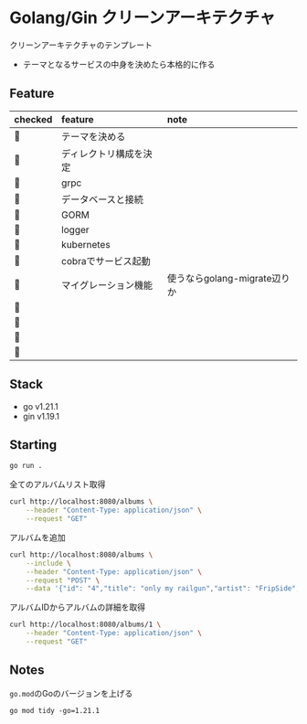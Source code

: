 # Golang/Gin クリーンアーキテクチャ

クリーンアーキテクチャのテンプレート

- テーマとなるサービスの中身を決めたら本格的に作る

## Feature

|checked|feature|note|
|:---|:---|:---|
|🔲|テーマを決める||
|🔲|ディレクトリ構成を決定||
|🔲|grpc|
|🔲|データベースと接続||
|🔲|GORM||
|🔲|logger||
|🔲|kubernetes||
|🔲|cobraでサービス起動||
|🔲|マイグレーション機能|使うならgolang-migrate辺りか|
|🔲|||
|🔲|||
|🔲|||
|🔲|||

## Stack
- go v1.21.1
- gin v1.19.1

## Starting

```zsh
go run .
```

全てのアルバムリスト取得


```zsh
curl http://localhost:8080/albums \
    --header "Content-Type: application/json" \
    --request "GET"
```

アルバムを追加

```zsh
curl http://localhost:8080/albums \
    --include \
    --header "Content-Type: application/json" \
    --request "POST" \
    --data '{"id": "4","title": "only my railgun","artist": "FripSide","price": 30.2, "tax": 0.1}'
```

アルバムIDからアルバムの詳細を取得

```zsh
curl http://localhost:8080/albums/1 \
    --header "Content-Type: application/json" \
    --request "GET"
```

## Notes

`go.mod`のGoのバージョンを上げる

```shell
go mod tidy -go=1.21.1
```

